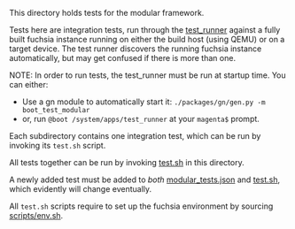 This directory holds tests for the modular framework.

Tests here are integration tests, run through the
[test_runner](../src/test_runner/README.md) against a fully built fuchsia
instance running on either the build host (using QEMU) or on a target
device. The test runner discovers the running fuchsia instance automatically,
but may get confused if there is more than one.

NOTE: In order to run tests, the test_runner must be run at startup time. You
can either:

* Use a gn module to automatically start it: `./packages/gn/gen.py -m boot_test_modular`
* or, run `@boot /system/apps/test_runner` at your `magenta$` prompt.

Each subdirectory contains one integration test, which can be run by invoking
its `test.sh` script.

All tests together can be run by invoking [test.sh](test.sh) in this directory.

A newly added test must be added to *both*
[modular_tests.json](modular_tests.json) and [test.sh](test.sh), which evidently
will change eventually.

All `test.sh` scripts require to set up the fuchsia environment by sourcing
[scripts/env.sh](https://fuchsia.googlesource.com/scripts/+/master/env.sh).

